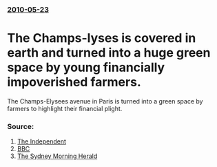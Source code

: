 ### [2010-05-23](/news/2010/05/23/index.md)

# The Champs-lyses is covered in earth and turned into a huge green space by young financially impoverished farmers. 

The Champs-Elysees avenue in Paris is turned into a green space by farmers to highlight their financial plight.


### Source:

1. [The Independent](http://www.independent.co.uk/news/world/europe/paris-goes-green-1979717.html)
2. [BBC](http://news.bbc.co.uk/2/hi/world/europe/10143393.stm)
3. [The Sydney Morning Herald](http://news.smh.com.au/breaking-news-world/french-farmers-turn-champs-elysees-green-20100523-w3we.html)

